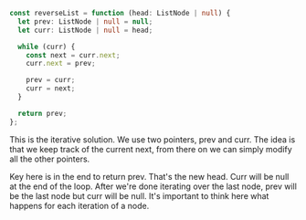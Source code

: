 ```ts
const reverseList = function (head: ListNode | null) {
  let prev: ListNode | null = null;
  let curr: ListNode | null = head;

  while (curr) {
    const next = curr.next;
    curr.next = prev;

    prev = curr;
    curr = next;
  }

  return prev;
};
```

This is the iterative solution. We use two pointers, prev and curr. The idea is that we keep track of the current next, from there on we can simply modify all the other pointers.

Key here is in the end to return prev. That's the new head. Curr will be null at the end of the loop. After we're done iterating over the last node, prev will be the last node but curr will be null. It's important to think here what happens for each iteration of a node.
